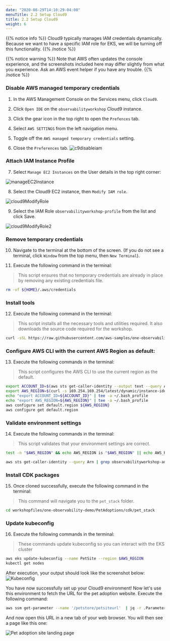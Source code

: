 ```yaml
---
date: "2020-08-29T14:10:29-04:00"
menuTitle: 2.2 Setup Cloud9
title: 2.2 Setup Cloud9
weight: 6
---
```


{{% notice info %}}
Cloud9 typically manages IAM credentials dynamically. Because we want to have a specific IAM role for EKS, we will be turning off this functionality.
{{% /notice %}}

{{% notice warning %}}
Note that AWS often updates the console experience, and the screenshots included here may differ slightly from what you experience. Ask an AWS event helper if you have any trouble.
{{% /notice %}}

### Disable AWS managed temporary credentials
1. In the AWS Management Console on the Services menu, click `Cloud9`.
2. Click `Open IDE` on the `observabilityworkshop` Cloud9 instance.

3. Click the gear icon in the top right to open the `Prefences` tab.
4. Select `AWS SETTINGS` from the left navigation menu.
5. Toggle off the `AWS managed temporary credentials` setting.
6. Close the `Preferences` tab.
![c9disableiam](/images/c9disableiam.png)


### Attach IAM Instance Profile
7. Select `Manage EC2 Instances` on the User details in the top right corner:

![manageEC2Instance](/images/manageec2.png)

8. Select the Cloud9 EC2 instance, then `Modify IAM role`.

![cloud9ModifyRole](/images/cloud9modifyRole.png)

9. Select the IAM Role `observabilityworkshop-profile` from the list and click Save.

![cloud9ModifyRole2](/images/cloud9modifyRole2.png)

### Remove temporary credentials
10. Navigate to the terminal at the bottom of the screen. (If you do not see  a terminal, click `Window` from the top menu, then `New Terminal`).

11. Execute the following command in the terminal:
> This script ensures that no temporary credentials are already in place by removing any existing credentials file. 
```bash
rm -vf ${HOME}/.aws/credentials
```

### Install tools

12. Execute the following command in the terminal:
> This script installs all the necessary tools and utilities required. It also downloads the source code required for the workshop.

```bash
curl -sSL https://raw.githubusercontent.com/aws-samples/one-observability-demo/main/PetAdoptions/envsetup_ee.sh | bash -s stable
```

### Configure AWS CLI with the current AWS Region as default:

13. Execute the following commands in the terminal:

> This script configures the AWS CLI to use the current region as the default.

```bash
export ACCOUNT_ID=$(aws sts get-caller-identity --output text --query Account)
export AWS_REGION=$(curl -s 169.254.169.254/latest/dynamic/instance-identity/document | jq -r '.region')
echo "export ACCOUNT_ID=${ACCOUNT_ID}" | tee -a ~/.bash_profile
echo "export AWS_REGION=${AWS_REGION}" | tee -a ~/.bash_profile
aws configure set default.region ${AWS_REGION}
aws configure get default.region
```

### Validate environment settings

14. Execute the following commands in the terminal:

> This script validates that your environment settings are correct.

```bash
test -n "$AWS_REGION" && echo AWS_REGION is "$AWS_REGION" || echo AWS_REGION is not set

aws sts get-caller-identity --query Arn | grep observabilityworkshop-admin -q && echo "You're good. IAM role IS valid." || echo "IAM role NOT valid. DO NOT PROCEED."
```

### Install CDK packages
15. Once cloned successfully, execute the following command in the terminal:
> This command will navigate you to the `pet_stack` folder.

```bash
cd workshopfiles/one-observability-demo/PetAdoptions/cdk/pet_stack
```

### Update kubeconfig
16. Execute the following commands in the terminal:
> These commands update kubeconfig so you can interact with the EKS cluster

```bash
aws eks update-kubeconfig --name PetSite --region $AWS_REGION            
kubectl get nodes
```

After execution, your output should look like the screenshot below:
![Kubeconfig](/images/eksconfigured.png)

You have now successfully set up your Cloud9 environment! Now let's use this environment to fetch the URL for the pet adoption website. Execute the following command:

```bash
aws ssm get-parameter --name '/petstore/petsiteurl'  | jq -r .Parameter.Value
```

And now open this URL in a new tab of your web browser. You will then see a page like this one:

![Pet adoption site landing page](/images/installation/petsite1.png)
